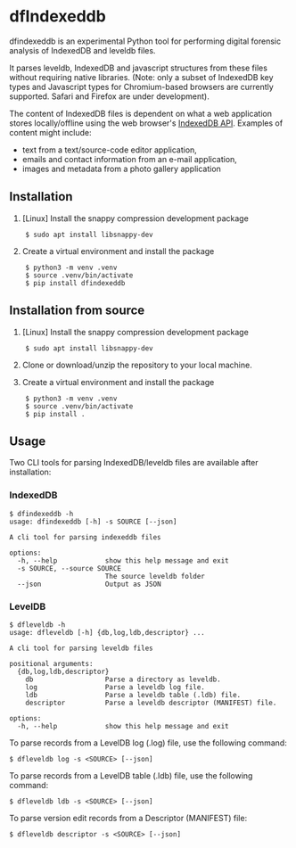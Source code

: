 # dfIndexeddb

dfindexeddb is an experimental Python tool for performing digital forensic
analysis of IndexedDB and leveldb files.

It parses leveldb, IndexedDB and javascript structures from these files without
requiring native libraries.  (Note: only a subset of IndexedDB key types and
Javascript types for Chromium-based browsers are currently supported.  Safari
and Firefox are under development).

The content of IndexedDB files is dependent on what a web application stores
locally/offline using the web browser's
[IndexedDB API](https://www.w3.org/TR/IndexedDB/).  Examples of content might
include:
* text from a text/source-code editor application,
* emails and contact information from an e-mail application,
* images and metadata from a photo gallery application


## Installation

1. [Linux] Install the snappy compression development package

```
    $ sudo apt install libsnappy-dev
```

2. Create a virtual environment and install the package

```
    $ python3 -m venv .venv
    $ source .venv/bin/activate
    $ pip install dfindexeddb
```

## Installation from source

1. [Linux] Install the snappy compression development package

```
    $ sudo apt install libsnappy-dev
```

2. Clone or download/unzip the repository to your local machine.

3. Create a virtual environment and install the package

```
    $ python3 -m venv .venv
    $ source .venv/bin/activate
    $ pip install .
```

## Usage

Two CLI tools for parsing IndexedDB/leveldb files are available after
installation:


### IndexedDB

```
$ dfindexeddb -h
usage: dfindexeddb [-h] -s SOURCE [--json]

A cli tool for parsing indexeddb files

options:
  -h, --help            show this help message and exit
  -s SOURCE, --source SOURCE
                        The source leveldb folder
  --json                Output as JSON
```

### LevelDB

```
$ dfleveldb -h
usage: dfleveldb [-h] {db,log,ldb,descriptor} ...

A cli tool for parsing leveldb files

positional arguments:
  {db,log,ldb,descriptor}
    db                  Parse a directory as leveldb.
    log                 Parse a leveldb log file.
    ldb                 Parse a leveldb table (.ldb) file.
    descriptor          Parse a leveldb descriptor (MANIFEST) file.

options:
  -h, --help            show this help message and exit
```

To parse records from a LevelDB log (.log) file, use the following command:

```
$ dfleveldb log -s <SOURCE> [--json]
```

To parse records from a LevelDB table (.ldb) file, use the following command:

```
$ dfleveldb ldb -s <SOURCE> [--json]
```

To parse version edit records from a Descriptor (MANIFEST) file:

```
$ dfleveldb descriptor -s <SOURCE> [--json]
```
